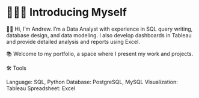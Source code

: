 # 🙋🏻‍♂️ Introducing Myself 

✋🏼 Hi, I’m Andrew. I’m a Data Analyst with experience in SQL query writing, database design, and data modeling. I also develop dashboards in Tableau and provide detailed analysis and reports using Excel.

📚 Welcome to my portfolio, a space where I present my work and projects.

🛠️ Tools

Language: SQL, Python
Database: PostgreSQL, MySQL
Visualization: Tableau
Spreadsheet: Excel
